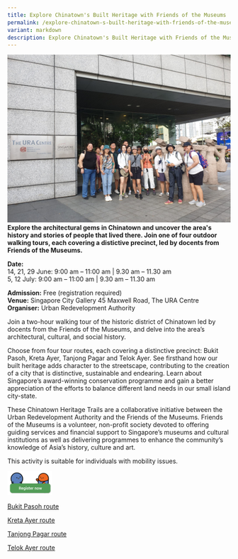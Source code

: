 ```yaml
---
title: Explore Chinatown's Built Heritage with Friends of the Museums
permalink: /explore-chinatown-s-built-heritage-with-friends-of-the-museums/
variant: markdown
description: Explore Chinatown's Built Heritage with Friends of the Museums
---
```

![](/images/Tours/URA_Explore_Chinatown_Built_Heritage.jpg)
**Explore the architectural gems in Chinatown and uncover the area's history and stories of people that lived there. Join one of four outdoor walking tours, each covering a distictive precinct, led by docents from Friends of the Museums.**

**Date:**  
14, 21, 29 June: 9:00 am – 11:00 am | 9.30 am – 11.30 am <br>
5, 12 July: 9:00 am – 11:00 am | 9.30 am – 11.30 am

**Admission:** Free (registration required)<br>
**Venue:** Singapore City Gallery 45 Maxwell Road, The URA Centre<br>
**Organiser:** Urban Redevelopment Authority


Join a two-hour walking tour of the historic district of Chinatown led by docents from the Friends of the Museums, and delve into the area’s architectural, cultural, and social history.&nbsp;

Choose from four tour routes, each covering a distinctive precinct: Bukit Pasoh, Kreta Ayer, Tanjong Pagar and Telok Ayer. See firsthand how our built heritage adds character to the streetscape, contributing to the creation of a city that is distinctive, sustainable and endearing. Learn about Singapore’s award-winning conservation programme and gain a better appreciation of the efforts to balance different land needs in our small island city-state.&nbsp;

These Chinatown Heritage Trails are a collaborative initiative between the Urban Redevelopment Authority and the Friends of the Museums. Friends of the Museums is a volunteer, non-profit society devoted to offering guiding services and financial support to Singapore’s museums and cultural institutions as well as delivering programmes to enhance the community’s knowledge of Asia’s history, culture and art.

This activity is suitable for individuals with mobility issues.

<img width="20%" src="/images/gogreensg_website-32.png">

[Bukit Pasoh route](https://www.eventbrite.sg/e/chinatown-heritage-walks-bukit-pasoh-tickets-776151960407?aff=ebdsoporgprofile)

[Kreta Ayer route](https://www.eventbrite.sg/e/776751804557?aff=oddtdtcreator)

[Tanjong Pagar route](https://www.eventbrite.sg/e/chinatown-heritage-walks-tanjong-pagar-tickets-779197148647?aff=ebdsoporgprofile)&nbsp;

[Telok Ayer route](https://www.eventbrite.sg/e/chinatown-heritage-walks-telok-ayer-tickets-779198582937?aff=ebdsoporgprofile)


<style>
	.btn-link {
		display: inline-block;
	}
	a.btn-link[target="_blank"]:after {
	display: none;
}
	.btn-link > img {
		width: 100%;
	}
</style>